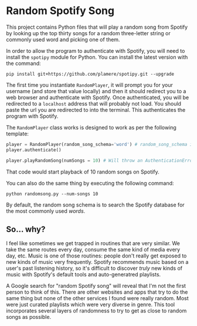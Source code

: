 # Random Spotify Song

This project contains Python files that will play a random song from Spotify by looking up the top thirty songs for a random three-letter string or commonly used word and picking one of them.

In order to allow the program to authenticate with Spotify, you will need to install the `spotipy` module for Python. You can install the latest version with the command:

```
pip install git+https://github.com/plamere/spotipy.git --upgrade
```

The first time you instantiate `RandomPlayer`, it will prompt you for your username (and store that value locally) and then it should redirect you to a web browser and authenticate with Spotify. Once authenticated, you will be redirected to a `localhost` address that will probably not load. You should paste the url you are redirected to into the terminal. This authenticates the program with Spotify.

The `RandomPlayer` class works is designed to work as per the following template:

```Python
player = RandomPlayer(random_song_schema='word') # random_song_schema is either 'word' or 'char' depending on how you want to generate random songs (see above)
player.authenticate()

player.playRandomSong(numSongs = 10) # Will throw an AuthenticationError if player isn't authenticated
```

That code would start playback of 10 random songs on Spotify.

You can also do the same thing by executing the following command:
```
python randomsong.py --num-songs 10
```

By default, the random song schema is to search the Spotify database for the most commonly used *words*.

## So... why?

I feel like sometimes we get trapped in routines that are very similar. We take the same routes every day, consume the same kind of media every day, etc. Music is one of those routines: people don't really get exposed to new kinds of music very frequently. Spotify recommends music based on a user's past listening history, so it's difficult to discover *truly* new kinds of music with Spotify's default tools and auto-generatred playlists. 

A Google search for "random Spotify song" will reveal that I'm not the first person to think of this. There are other websites and apps that try to do the same thing but none of the other services I found were really random. Most were just curated playlists which were very diverse in genre. This tool incorporates several layers of randomness to try to get as close to random songs as possible.
